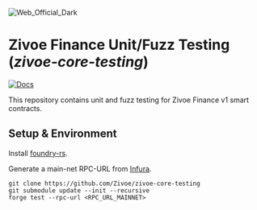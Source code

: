 ![Web_Official_Dark](https://user-images.githubusercontent.com/26582141/201743461-87df24c4-80fd-4abe-baf8-7cf6a85e0fba.png)

# Zivoe Finance Unit/Fuzz Testing (_zivoe-core-testing_)

[![Docs](https://img.shields.io/badge/docs-%F0%9F%93%84-blue)](https://zivoe-finance.gitbook.io/public-docs/)

This repository contains unit and fuzz testing for Zivoe Finance v1 smart contracts.

## Setup & Environment

Install [foundry-rs](https://github.com/foundry-rs/foundry).

Generate a main-net RPC-URL from [Infura](https://www.infura.io/).

```
git clone https://github.com/Zivoe/zivoe-core-testing
git submodule update --init --recursive
forge test --rpc-url <RPC_URL_MAINNET>
```
